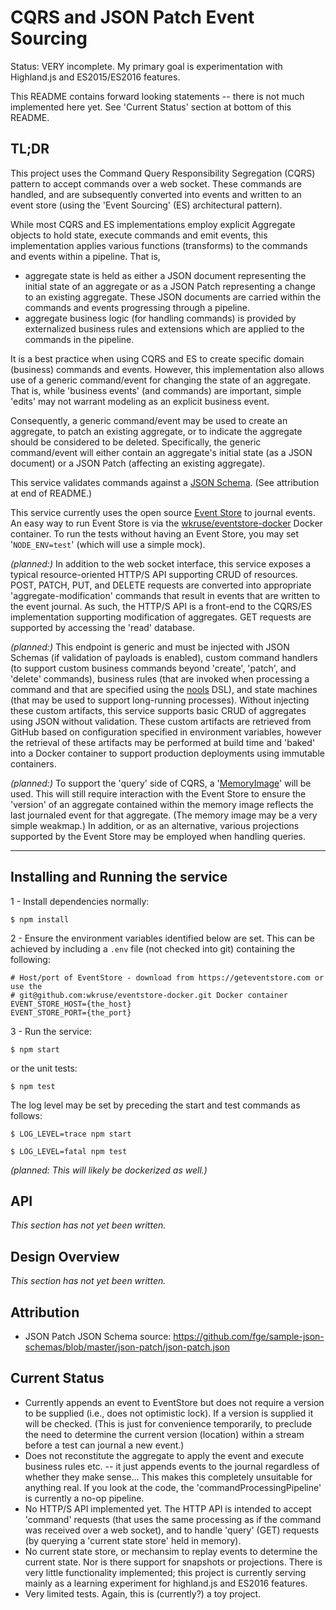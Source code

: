 # CQRS and JSON Patch Event Sourcing

Status: VERY incomplete. My primary goal is experimentation with Highland.js and ES2015/ES2016 features.

This README contains forward looking statements -- there is not much implemented here yet.
See 'Current Status' section at bottom of this README.

## TL;DR

This project uses the Command Query Responsibility Segregation (CQRS) pattern to accept commands over a web socket. These commands are handled, and are subsequently converted into events and written to an event store (using the 'Event Sourcing' (ES) architectural pattern).

While most CQRS and ES implementations employ explicit Aggregate objects to hold state, execute commands and emit events, this implementation applies various functions (transforms) to the commands and events within a pipeline.  That is,

* aggregate state is held as either a JSON document representing the initial state of an aggregate or as a JSON Patch representing a change to an existing aggregate. These JSON documents are carried within the commands and events progressing through a pipeline.
* aggregate business logic (for handling commands) is provided by externalized business rules and extensions which are applied to the commands in the pipeline.

It is a best practice when using CQRS and ES to create specific domain (business) commands and events. However, this implementation also allows use of a generic command/event for changing the state of an aggregate. That is, while 'business events' (and commands) are important, simple 'edits' may not warrant modeling as an explicit business event.

Consequently, a generic command/event may be used to create an aggregate, to patch an existing aggregate, or to indicate the aggregate should be considered to be deleted. Specifically, the generic command/event will either contain an aggregate's initial state (as a JSON document) or a JSON Patch (affecting an existing aggregate).

This service validates commands against a [JSON Schema](https://github.com/chasdev/cqrs-and-json-patch-event-sourcing/blob/evt-store/src/commands/command-schema.json). (See attribution at end of README.)

This service currently uses the open source [Event Store](https://geteventstore.com) to journal events.  An easy way to run Event Store is via the [wkruse/eventstore-docker](git@github.com:wkruse/eventstore-docker.git) Docker container. To run the tests without having an Event Store, you may set '``NODE_ENV=test``' (which will use a simple mock).

_(planned:)_ In addition to the web socket interface, this service exposes a typical resource-oriented HTTP/S API supporting CRUD of resources. POST, PATCH, PUT, and DELETE requests are converted into appropriate 'aggregate-modification' commands that result in events that are written to the event journal. As such, the HTTP/S API is a front-end to the CQRS/ES implementation supporting modification of aggregates. GET requests are supported by accessing the 'read' database.

_(planned:)_ This endpoint is generic and must be injected with JSON Schemas (if validation of payloads is enabled), custom command handlers (to support custom business commands beyond 'create', 'patch', and 'delete' commands), business rules (that are invoked when processing a command and that are specified using the [nools]() DSL), and state machines (that may be used to support long-running processes). Without injecting these custom artifacts, this service supports basic CRUD of aggregates using JSON without validation. These custom artifacts are retrieved from GitHub based on configuration specified in environment variables, however the retrieval of these artifacts may be performed at build time and 'baked' into a Docker container to support production deployments using immutable containers.

_(planned:)_ To support the 'query' side of CQRS, a '[MemoryImage](http://martinfowler.com/bliki/MemoryImage.html)' will be used. This will still require interaction with the Event Store to ensure the 'version' of an aggregate contained within the memory image reflects the last journaled event for that aggregate. (The memory image may be a very simple weakmap.) In addition, or as an alternative, various projections supported by the Event Store may be employed when handling queries.

----

## Installing and Running the service

1 - Install dependencies normally:

```
$ npm install
```

2 - Ensure the environment variables identified below are set. This can be achieved by including a ``.env`` file (not checked into git) containing the following:

```
# Host/port of EventStore - download from https://geteventstore.com or use the
# git@github.com:wkruse/eventstore-docker.git Docker container
EVENT_STORE_HOST={the_host}
EVENT_STORE_PORT={the_port}
```

3 - Run the service:

```
$ npm start
```

or the unit tests:

```
$ npm test
```

The log level may be set by preceding the start and test commands as follows:

```
$ LOG_LEVEL=trace npm start
```

```
$ LOG_LEVEL=fatal npm test
```

_(planned: This will likely be dockerized as well.)_

## API

_This section has not yet been written._

## Design Overview

_This section has not yet been written._

## Attribution

* JSON Patch JSON Schema source:  https://github.com/fge/sample-json-schemas/blob/master/json-patch/json-patch.json

## Current Status

* Currently appends an event to EventStore but does not require a version to be supplied (i.e., does not optimistic lock). If a version is supplied it will be checked. (This is just for convenience temporarily, to preclude the need to determine the current version (location) within a stream before a test can journal a new event.)
* Does not reconstitute the aggregate to apply the event and execute business rules etc. -- it just appends events to the journal regardless of whether they make sense... This makes this completely unsuitable for anything real. If you look at the code, the 'commandProcessingPipeline' is currently a no-op pipeline.
* No HTTP/S API implemented yet. The HTTP API is intended to accept 'command' requests (that uses the same processing as if the command was received over a web socket), and to handle 'query' (GET) requests (by querying a 'current state store' held in memory).
* No current state store, or mechansim to replay events to determine the current state. Nor is there support for snapshots or projections.  There is very little functionality implemented; this project is currently serving mainly as a learning experiment for highland.js and ES2016 features.
* Very limited tests. Again, this is (currently?) a toy project.
